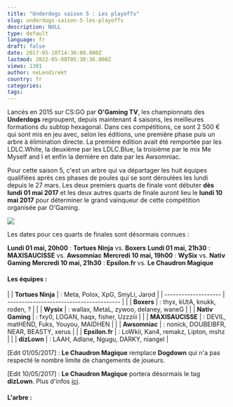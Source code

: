 ```yaml
---
title: "Underdogs saison 5 : Les playoffs"
slug: underdogs-saison-5-les-playoffs
description: NULL
type: default
language: fr
draft: false
date: 2017-05-10T14:30:00.000Z
lastmod: 2022-05-08T05:30:36.000Z
views: 1301
author: neLendirekt
country: fr
categories:
tags:
---
```

Lancés en 2015 sur CS:GO par **O'Gaming TV**, les championnats des **Underdogs** regroupent, depuis maintenant 4 saisons, les meilleures formations du subtop hexagonal. Dans ces compétitions, ce sont 2 500 € qui sont mis en jeu avec, selon les éditions, une première phase puis un arbre à élimination directe. La première édition avait été remportée par les LDLC.White, la deuxième par les LDLC.Blue, la troisième par le mix Me Myself and I et enfin la dernière en date par les Awsomniac.

Pour cette saison 5, c'est un arbre qui va départager les huit équipes qualifiées après ces phases de poules qui se sont déroulées les lundi depuis le 27 mars. Les deux premiers quarts de finale vont débuter **dès lundi 01 mai 2017** et les deux autres quarts de finale auront lieu le **lundi 10 mai 2017** pour déterminer le grand vainqueur de cette compétition organisée par O'Gaming. 

![](/storage/images/5907837be9231_c-wy3erxgaus-thjpg.jpg)  

Les dates pour ces quarts de finales sont désormais connues :

**Lundi 01 mai, 20h00** : **Tortues Ninja** vs. **Boxers** 
**Lundi 01 mai, 21h30** : **MAXISAUCISSE** vs. **Awsomniac** 
**Mercredi 10 mai, 19h00** : **WySix** vs. **Nativ Gaming** 
**Mercredi 10 mai, 21h30** : **Epsilon.fr** vs. **Le Chaudron Magique**

#### **Les équipes :**

| |  **Tortues Ninja** | : Meta, Polox, XpG, SmyLi, Jarod         |
| -------------------- | ---------------------------------------- |
| |  **Boxers**        | : thyx, kUtA, knukk, roden, ?            |
| |  **Wysix**         | : wallax, MetaL, zywoo, delaney, waneG   |
| |  **Nativ Gaming**  | : fxy0, LOGAN, haqx, fisher, Uzzziii     |
| |  **MAXISAUCISSE**  | : DEVIL, matHEND, Fuks, Youyou, MAIDHEN  |
| |  **Awsomniac**     | : nonick, DOUBEIBFR, NEAR, BEASTY, xerus |
| |  **Epsilon.fr**    | : LoWkii, Kan4, remakz, Lipton, mshz     |
| |  **dizLown**       | : LAAH, Adlane, Ngugu, DARKY, niangel    |

\[Edit 01/05/2017\] : **Le Chaudron Magique** remplace **Dogdown** qui n'a pas respecté le nombre limite de changements de joueurs.

\[Edit 10/05/2017\] : **Le Chaudron Magique** portera désormais le tag **dizLown**. Plus d'infos [ici](/flash/dizlown-recrute-le-chaudron-magique/494).

#### **L'arbre :**
